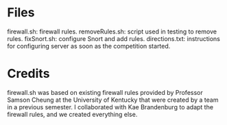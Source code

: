 # Files
firewall.sh: firewall rules.
removeRules.sh: script used in testing to remove rules.
fixSnort.sh: configure Snort and add rules.
directions.txt: instructions for configuring server as soon as the competition started.

# Credits
firewall.sh was based on existing firewall rules provided by Professor Samson Cheung at the University of Kentucky that were created by a team in a previous semester.
I collaborated with Kae Brandenburg to adapt the firewall rules, and we created everything else.
